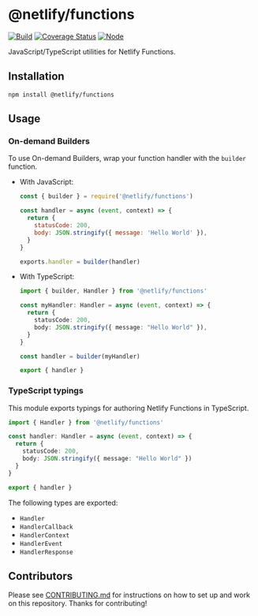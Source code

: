 # @netlify/functions

[![Build](https://github.com/netlify/functions-js/workflows/Build/badge.svg)](https://github.com/netlify/functions-js/actions)
[![Coverage Status](https://codecov.io/gh/netlify/functions-js/branch/main/graph/badge.svg)](https://codecov.io/gh/netlify/functions-js)
[![Node](https://img.shields.io/node/v/@netlify/functions.svg?logo=node.js)](https://www.npmjs.com/package/@netlify/functions)

JavaScript/TypeScript utilities for Netlify Functions.

## Installation

```
npm install @netlify/functions
```

## Usage

### On-demand Builders

To use On-demand Builders, wrap your function handler with the `builder` function.

- With JavaScript:

    ```js
    const { builder } = require('@netlify/functions')

    const handler = async (event, context) => {
      return {
        statusCode: 200,
        body: JSON.stringify({ message: 'Hello World' }),
      }
    }

    exports.handler = builder(handler)
    ```

- With TypeScript:

    ```ts
    import { builder, Handler } from '@netlify/functions'

    const myHandler: Handler = async (event, context) => {
      return {
        statusCode: 200,
        body: JSON.stringify({ message: "Hello World" }),
      }
    }

    const handler = builder(myHandler)

    export { handler }
    ```

### TypeScript typings

This module exports typings for authoring Netlify Functions in TypeScript.

```ts
import { Handler } from '@netlify/functions'

const handler: Handler = async (event, context) => {
  return {
    statusCode: 200,
    body: JSON.stringify({ message: "Hello World" })
  }
}

export { handler }
```

The following types are exported:

- `Handler`
- `HandlerCallback`
- `HandlerContext`
- `HandlerEvent`
- `HandlerResponse`

## Contributors

Please see [CONTRIBUTING.md](./CONTRIBUTING.md) for instructions on how to set up and work on this repository. Thanks
for contributing!
